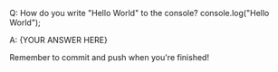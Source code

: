 Q: How do you write "Hello World" to the console?
console.log("Hello World");

A: {YOUR ANSWER HERE}

Remember to commit and push when you're finished!
